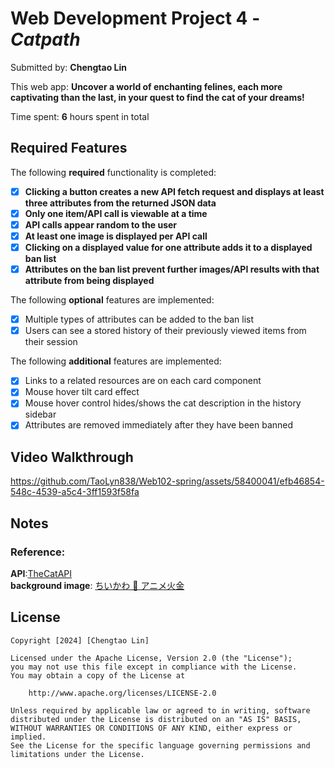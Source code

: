 # Web Development Project 4 - _Catpath_

Submitted by: **Chengtao Lin**

This web app: **Uncover a world of enchanting felines, each more captivating than the last, in your quest to find the cat of your dreams!**

Time spent: **6** hours spent in total

## Required Features

The following **required** functionality is completed:

- [x] **Clicking a button creates a new API fetch request and displays at least three attributes from the returned JSON data**
- [x] **Only one item/API call is viewable at a time**
- [x] **API calls appear random to the user**
- [x] **At least one image is displayed per API call**
- [x] **Clicking on a displayed value for one attribute adds it to a displayed ban list**
- [x] **Attributes on the ban list prevent further images/API results with that attribute from being displayed**

The following **optional** features are implemented:

- [x] Multiple types of attributes can be added to the ban list
- [x] Users can see a stored history of their previously viewed items from their session

The following **additional** features are implemented:

- [x] Links to a related resources are on each card component
- [x] Mouse hover tilt card effect
- [x] Mouse hover control hides/shows the cat description in the history sidebar
- [x] Attributes are removed immediately after they have been banned

## Video Walkthrough


https://github.com/TaoLyn838/Web102-spring/assets/58400041/efb46854-548c-4539-a5c4-3ff1593f58fa


## Notes
### Reference:
**API**:[TheCatAPI](https://thecatapi.com/)\
**background image**: [ちいかわ 💫 アニメ火金](https://twitter.com/ngnchiikawa)

## License

    Copyright [2024] [Chengtao Lin]

    Licensed under the Apache License, Version 2.0 (the "License");
    you may not use this file except in compliance with the License.
    You may obtain a copy of the License at

        http://www.apache.org/licenses/LICENSE-2.0

    Unless required by applicable law or agreed to in writing, software
    distributed under the License is distributed on an "AS IS" BASIS,
    WITHOUT WARRANTIES OR CONDITIONS OF ANY KIND, either express or implied.
    See the License for the specific language governing permissions and
    limitations under the License.
